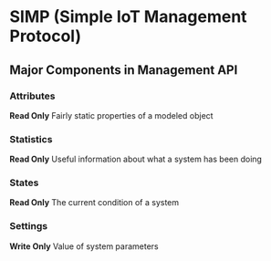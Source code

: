 # SIMP (Simple IoT Management Protocol)

## Major Components in Management API

### Attributes
**Read Only**
Fairly static properties of a modeled object

### Statistics
**Read Only**
Useful information about what a system has been doing

### States
**Read Only**
The current condition of a system

### Settings
**Write Only**
Value of system parameters

